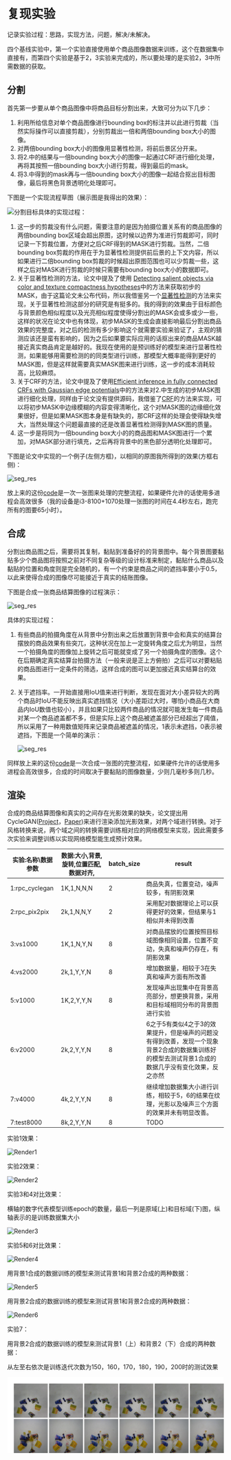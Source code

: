 # 复现实验

记录实验过程：思路，实现方法，问题，解决/未解决。

四个基线实验中，第一个实验直接使用单个商品图像数据来训练，这个在数据集中直接有，而第四个实验是基于2，3实验来完成的，所以要处理的是实验2，3中所需数据的获取。

## 分割

首先第一步要从单个商品图像中将商品目标分割出来，大致可分为以下几步：

1. 利用所给信息对单个商品图像进行bounding box的标注并以此进行剪裁（当然实际操作可以直接剪裁），分别剪裁出一倍和两倍bounding box大小的图像。
2. 对两倍bounding box大小的图像用显著性检测，将前后景区分开来。
3. 将2.中的结果与一倍bounding box大小的图像一起通过CRF进行细化处理，再将其按照一倍bounding box大小进行剪裁，得到最后的mask。
4. 将3.中得到的mask再与一倍bounding box大小的图像一起结合抠出目标图像，最后将黑色背景透明化处理即可。

下图是一个实现流程草图（展示图是我得出的效果）：

![分割目标](show_images/Segment.png)具体的实现过程：

1. 这一步的剪裁没有什么问题，需要注意的是因为拍摄位置关系有的商品图像的两倍bounding box区域会超出原图，这时候以边界为准进行剪裁即可，同时记录一下剪裁位置，方便对之后CRF得到的MASK进行剪裁。当然，二倍bounding box剪裁的作用在于为显著性检测提供前后景的上下文内容，所以如果进行二倍bounding box剪裁的时候超出原图范围也可以少剪裁一些，这样之后对MASK进行剪裁的时候只需要有bounding box大小的数据即可。
2. 关于显著性检测的方法，论文中提及了使用 [Detecting salient
   objects via color and texture compactness hypotheses](<https://ieeexplore.ieee.org/abstract/document/7523421>)中的方法来获取初步的MASK，由于这篇论文未公布代码，所以我借鉴另一个[显著性检测](<https://github.com/Joker316701882/Salient-Object-Detection>)的方法来实现，关于显著性检测这部分的研究是有挺多的。我的得到的效果由于目标颜色与背景颜色相似程度以及光亮相似程度使得分割出的MASK会或多或少一些，这样的状况在论文中也有体现，初步MASK的生成会直接影响最后分割出商品效果的完整度，对之后的检测有多少影响这个就需要实验来验证了，主观的猜测应该还是蛮有影响的，因为之后如果要实际应用的话抠出来的商品MASK越接近真实商品肯定是越好的。我现在使用的是预训练好的模型来进行显著性检测，如果能够用需要检测的的同类型进行训练，那模型大概率能得到更好的MASK图，但是这样就需要真实MASK图来进行训练，这一步的成本消耗较高，比较麻烦。
3. 关于CRF的方法，论文中提及了使用[Efficient inference in fully
   connected CRFs with Gaussian edge potentials](<http://papers.nips.cc/paper/4296-efficient-inference-in-fully-connected-crfs-with-gaussian-edge-potentials.pdf>)中的方法来对2.中生成的初步MASK图进行细化处理，同样由于论文没有提供源码，我借鉴了[CRF](<https://github.com/Andrew-Qibin/dss_crf>)的方法来实现，可以将初步MASK中边缘模糊的内容变得清晰化，这个对MASK图的边缘细化效果很好，但是如果MASK图本身是有缺失的，那CRF这样的处理会使得缺失增大，当然处理这个问题最直接的还是改善显著性检测得到MASK图的质量。
4. 这一步是将同为一倍bounding box大小的的商品图和MASK图进行一个累加，对MASK部分进行填充，之后再将背景中的黑色部分透明化处理即可。

下图是论文中实现的一个例子(左侧方框)，以相同的原图我所得到的效果(方框右侧)：

![seg_res](show_images/seg_res.png)

放上来的这份[code](segment/segment_product.py)是一次一张图来处理的完整流程，如果硬件允许的话使用多进程会高效很多（我的设备是i3-8100+1070处理一张图的时间在4.4秒左右，跑完所有的图要65小时）。

## 合成

分割出商品图之后，需要将其复制，黏贴到准备好的的背景图中。每个背景图要黏贴多少个商品图将按照之前对不同复杂等级的设计标准来制定，黏贴什么商品以及黏贴的位置和角度则是完全随机的，有一个约束是商品之间的遮挡率要小于0.5，以此来使得合成的图像尽可能接近于真实的结账图像。

下图是合成一张商品结算图像的过程演示：

![seg_res](show_images/copy_paste.png)

具体的实现过程：

1. 有些商品的拍摄角度在从背景中分割出来之后放置到背景中会和真实的结算台摆放的商品效果有些突兀，这种状况在加上一定旋转角度之后尤为明显，当然一个拍摄角度的图像加上旋转之后可能就变成了另一个拍摄角度的图像。这个在后期确定真实结算台拍摄方法（一般来说是正上方俯拍）之后可以对要粘贴的商品图进行一定条件的筛选，这样合成的图可以更加接近真实结算台的效果。

2. 关于遮挡率。一开始直接用IoU值来进行判断，发现在面对大小差异较大的两个商品时IoU不能反映出真实遮挡情况（大小差距过大时，哪怕小商品在大商品内IoU数值也较小），并且如果只比较两件商品的情况就可能发生每一件商品对某一个商品遮盖都不多，但是实际上这个商品被遮盖部分已经超出了阈值，所以采用了一种用数值矩阵来记录商品被遮盖的情况，1表示未遮挡，0表示被遮挡，下图是一个简单的演示：

   ![seg_res](show_images/occupation.png)

同样放上来的这份[code](synthesize/synthesize_product.py)是一次合成一张图的完整流程，如果硬件允许的话使用多进程会高效很多，合成的时间取决于要黏贴的图像数量，少则几毫秒多则几秒。

## 渲染

合成的商品结算图像和真实的之间存在光影效果的缺失，论文提出用CycleGAN([Project](<https://github.com/junyanz/pytorch-CycleGAN-and-pix2pix>)，[Paper](<https://arxiv.org/pdf/1703.10593.pdf>))来进行渲染添加光影效果，对两个域进行转换。对于风格转换来说，两个域之间的转换需要训练相对应的网络模型来实现，因此需要多次实验来调整训练以实现网络模型能生成预计效果。

| 实验:名称\数据参数 | 数据:大小,背景,旋转,位置匹配,数据对齐, | batch_size | result                                                       |
| ------------------ | -------------------------------------- | ---------- | ------------------------------------------------------------ |
| 1:rpc_cyclegan     | 1K,1,N,N,N                             | 2          | 商品失真，位置变动，噪声较多，有阴影效果                     |
| 2:rpc_pix2pix      | 2k,1,N,N,Y                             | 2          | 采用配对数据理论上可以获得更好的效果，但结果与1相似并未得到改善 |
| 3:vs1000           | 1K,1,N,Y,N                             | 8          | 对商品摆放的位置按照目标域图像相同设置，位置不变动，失真和噪声仍存在，有阴影效果 |
| 4:vs2000           | 2k,1,Y,Y,N                             | 8          | 增加数据量，相较于3在失真和噪声方面有所改善                  |
| 5:v1000            | 1K,2,Y,Y,N                             | 8          | 发现噪声出现集中在背景高亮部分，想更换背景，采用和目标域相同分布的背景图进行实验 |
| 6:v2000            | 2k,2,Y,Y,N                             | 8          | 6之于5有类似4之于3的效果提升，但是噪声的问题没有得到改善，发现一个现象背景2合成的数据集训练好的模型去测试背景1合成的数据几乎没有变化效果，反之亦然 |
| 7:v4000            | 4k,2,Y,Y,N                             | 8          | 继续增加数据集大小进行训练，相较于5，6的结果在纹理，光影以及噪声三个方面的效果并未有明显改善。 |
| 7:test8000         | 8k,2,Y,Y,N                             | 8          | TODO                                                         |

实验1效果：

![Render1](show_images/Render1.png)

实验2效果：

![Render2](show_images/Render2.png)

实验3和4对比效果：

​	横轴的数字代表模型训练epoch的数量，最后一列是原域(上)和目标域(下)图，纵轴表示的是训练数据集大小

![Render3](show_images/Render3.png)

实验5和6对比效果：

![Render4](show_images/Render4.png)

用背景1合成的数据训练的模型来测试背景1和背景2合成的两种数据：

![Render5](show_images/Render5.png)

用背景2合成的数据训练的模型来测试背景1和背景2合成的两种数据：

![Render6](show_images/Render6.png)

实验7：

用背景2合成的数据训练的模型来测试背景1（上）和背景2（下）合成的两种数据：

​	从左至右依次是训练迭代次数为150，160，170，180，190，200时的测试效果

![Render7](show_images/Render7.png)
